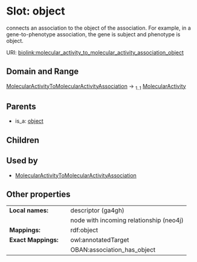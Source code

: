 
# Slot: object


connects an association to the object of the association. For example, in a gene-to-phenotype association, the gene is subject and phenotype is object.

URI: [biolink:molecular_activity_to_molecular_activity_association_object](https://w3id.org/biolink/molecular_activity_to_molecular_activity_association_object)


## Domain and Range

[MolecularActivityToMolecularActivityAssociation](MolecularActivityToMolecularActivityAssociation.md) &#8594;  <sub>1..1</sub> [MolecularActivity](MolecularActivity.md)

## Parents

 *  is_a: [object](object.md)

## Children


## Used by

 * [MolecularActivityToMolecularActivityAssociation](MolecularActivityToMolecularActivityAssociation.md)

## Other properties

|  |  |  |
| --- | --- | --- |
| **Local names:** | | descriptor (ga4gh) |
|  | | node with incoming relationship (neo4j) |
| **Mappings:** | | rdf:object |
| **Exact Mappings:** | | owl:annotatedTarget |
|  | | OBAN:association_has_object |


